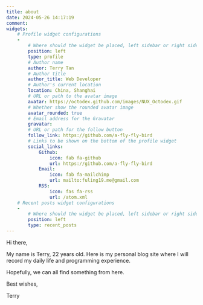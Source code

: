 ```yaml
---
title: about
date: 2024-05-26 14:17:19
comment:
widgets:
    # Profile widget configurations
    -
        # Where should the widget be placed, left sidebar or right sidebar
        position: left
        type: profile
        # Author name
        author: Terry Tan
        # Author title
        author_title: Web Developer
        # Author's current location
        location: China, Shanghai
        # URL or path to the avatar image
        avatar: https://octodex.github.com/images/NUX_Octodex.gif
        # Whether show the rounded avatar image
        avatar_rounded: true
        # Email address for the Gravatar
        gravatar:
        # URL or path for the follow button
        follow_link: https://github.com/a-fly-fly-bird
        # Links to be shown on the bottom of the profile widget
        social_links:
            Github:
                icon: fab fa-github
                url: https://github.com/a-fly-fly-bird
            Email:
                icon: fab fa-mailchimp
                url: mailto:fuling19.me@gmail.com
            RSS:
                icon: fas fa-rss
                url: /atom.xml
    # Recent posts widget configurations
    -
        # Where should the widget be placed, left sidebar or right sidebar
        position: left
        type: recent_posts
---
```


Hi there,

My name is Terry, 22 years old. Here is my personal blog site where I will record my daily life and programming experience.

Hopefully, we can all find something from here.

Best wishes,

Terry